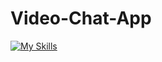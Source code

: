 # Video-Chat-App

 [![My Skills](https://skillicons.dev/icons?i=html,css,js,python,django,postgresql)](https://skillicons.dev)
